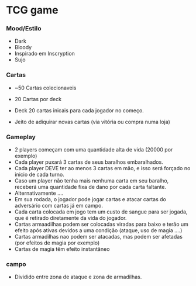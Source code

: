 # TCG game

### Mood/Estilo

- Dark
- Bloody
- Inspirado em Inscryption
- Sujo

### Cartas

- ~50 Cartas colecionaveis 
- 20 Cartas por deck
- Deck 20 cartas inicais para cada jogador no começo.

- Jeito de adiquirar novas cartas (via vitória ou compra numa loja)

### Gameplay

- 2 players começam com uma quantidade alta de vida (20000 por exemplo)
- Cada player puxará 3 cartas de seus baralhos embaralhados.
- Cada player DEVE ter ao menos 3 cartas em mão, e isso será forçado no inicio de cada turno.
- Caso um player não tenha mais nenhuma carta em seu baralho, receberá uma quantidade fixa de dano por cada carta faltante.
- Alternativamente ....
- Em sua rodada, o jogador pode jogar cartas e atacar cartas do adversário com cartas já em campo. 
- Cada carta colocada em jogo tem um custo de sangue para ser jogada, que é retirado diretamente da vida do jogador.
- Cartas armaadilhas podem ser colocadas viradas para baixo e terão um efeito após ativas devidos a uma condição (ataque, uso de magia ....)
- Cartas armadilhas nao podem ser atacadas, mas podem ser afetadas (por efeitos de magia por exemplo)
- Cartas de magia têm efeito instantâneo

### campo
- Dividido entre zona de ataque e zona de armadilhas.

